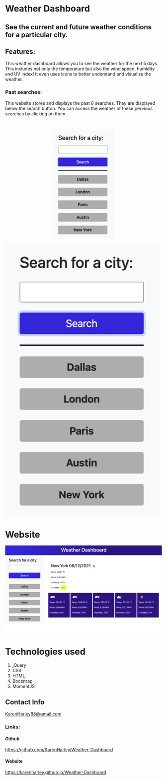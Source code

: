 # Weather Dashboard

## See the current and future weather conditions for a particular city.

## Features:
 This weather dashboard allows you to see the weather for the next 5 days. This includes not only the temperature but also the wind speed, humidity and UV index! It even uses icons to better understand and visualize the weather.
 ### Past searches:
 This website stores and displays the past 8 searches. They are displayed below the search button. You can access the weather of these pervious searches by clicking on them. 
 
<br />

<p align="center">
  <img width="200" src="./pics/pastSearches.png" alt="past searches">
</p>
 
 
  
  ![past searches](./pics/pastSearches.png)
  


 # Website 
 ![full webpage](./pics/website.png)


# Technologies used

1. jQuery
2. CSS
3. HTML
4. Bootstrap
5. MomentJS

## Contact Info 

KarenHarley88@gmail.com
 
 ### Links:
 

#### Github

https://github.com/KarenHarley/Weather-Dashboard

#### Website

https://karenharley.github.io/Weather-Dashboard
